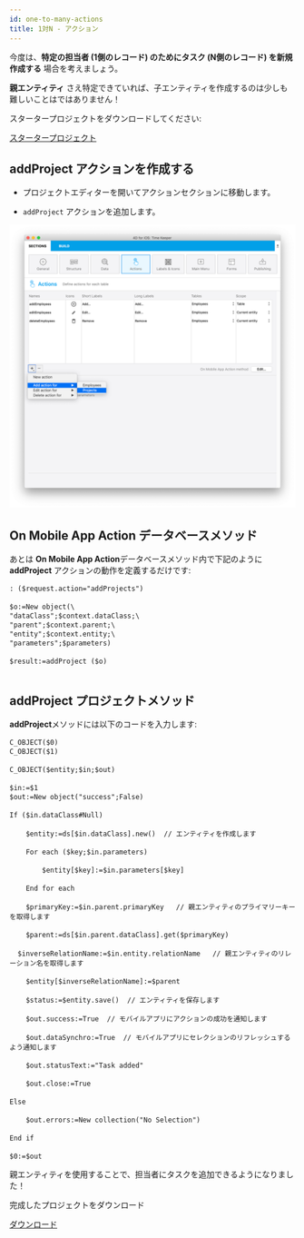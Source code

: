 ```yaml
---
id: one-to-many-actions
title: 1対N - アクション
---
```



今度は、**特定の担当者 (1側のレコード) のためにタスク (N側のレコード) を新規作成する** 場合を考えましょう。

**親エンティティ** さえ特定できていれば、子エンティティを作成するのは少しも難しいことはではありません！

スタータープロジェクトをダウンロードしてください:

<div className="center-button">
<a className="button button--primary"
href="https://github.com/4d-go-mobile/tutorial-RelationsActions/archive/6c649733f5efd3c799e4e04c05a85e17eeadf7f0.zip">スタータープロジェクト</a>
</div>

## addProject アクションを作成する

* プロジェクトエディターを開いてアクションセクションに移動します。

* `addProject` アクションを追加します。

![addProject メソッドの作成](img/create-addProject-Method-4D-for-iOS-relation-parent-ID.png)


## On Mobile App Action データベースメソッド

あとは **On Mobile App Action**データベースメソッド内で下記のように **addProject** アクションの動作を定義するだけです:

```4d
: ($request.action="addProjects")

$o:=New object(\
"dataClass";$context.dataClass;\
"parent";$context.parent;\
"entity";$context.entity;\
"parameters";$parameters)

$result:=addProject ($o)


```

## addProject プロジェクトメソッド


**addProject**メソッドには以下のコードを入力します:

```4d
C_OBJECT($0)
C_OBJECT($1)

C_OBJECT($entity;$in;$out)

$in:=$1
$out:=New object("success";False)

If ($in.dataClass#Null)

    $entity:=ds[$in.dataClass].new()  // エンティティを作成します

    For each ($key;$in.parameters)

        $entity[$key]:=$in.parameters[$key]

    End for each 

    $primaryKey:=$in.parent.primaryKey   // 親エンティティのプライマリーキーを取得します

    $parent:=ds[$in.parent.dataClass].get($primaryKey)

  $inverseRelationName:=$in.entity.relationName   // 親エンティティのリレーション名を取得します

    $entity[$inverseRelationName]:=$parent

    $status:=$entity.save()  // エンティティを保存します

    $out.success:=True  // モバイルアプリにアクションの成功を通知します

    $out.dataSynchro:=True  // モバイルアプリにセレクションのリフレッシュするよう通知します

    $out.statusText:="Task added"

    $out.close:=True

Else 

    $out.errors:=New collection("No Selection")

End if 

$0:=$out

```

親エンティティを使用することで、担当者にタスクを追加できるようになりました！

完成したプロジェクトをダウンロード

<div className="center-button">
<a className="button button--primary"
href="https://github.com/4d-go-mobile/tutorial-RelationsActions/releases/latest/download/tutorial-RelationsActions.zip">ダウンロード</a>
</div>